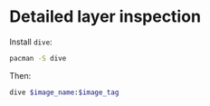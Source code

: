 # Detailed layer inspection
Install `dive`:
``` sh
pacman -S dive
```

Then:
``` sh
dive $image_name:$image_tag
```


